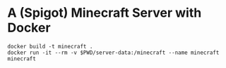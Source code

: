 # A (Spigot) Minecraft Server with Docker

```
docker build -t minecraft .
docker run -it --rm -v $PWD/server-data:/minecraft --name minecraft minecraft
```
